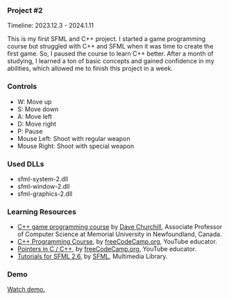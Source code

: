 ### Project #2
Timeline: 2023.12.3 - 2024.1.11

This is my first SFML and C++ project. I started a game programming course but struggled with C++ and SFML when it was time to create the first game. So, I paused the course to learn C++ better.
After a month of studying, I learned a ton of basic concepts and gained confidence in my abilities, which allowed me to finish this project in a week.

### Controls
- W: Move up
- S: Move down
- A: Move left
- D: Move right
- P: Pause
- Mouse Left: Shoot with regular weapon
- Mouse Right: Shoot with special weapon

### Used DLLs
- sfml-system-2.dll
- sfml-window-2.dll
- sfml-graphics-2.dll

### Learning Resources
- [C++ game programming course](https://www.youtube.com/watch?v=S7lXSihz0ac&list=PL_xRyXins848nDj2v-TJYahzvs-XW9sVV) by [Dave Churchill](https://www.youtube.com/c/DaveChurchill), Associate Professor of Computer Science at Memorial University in Newfoundland, Canada.
- [C++ Programming Course](https://www.youtube.com/watch?v=8jLOx1hD3_o), by [freeCodeCamp.org](https://www.youtube.com/watch?v=8jLOx1hD3_o), YouTube educator.
- [Pointers in C / C++](https://www.youtube.com/watch?v=zuegQmMdy8M), by [freeCodeCamp.org](https://www.youtube.com/watch?v=8jLOx1hD3_o), YouTube educator.
- [Tutorials for SFML 2.6](https://www.sfml-dev.org/tutorials/2.6/), by [SFML](https://www.sfml-dev.org/index.php), Multimedia Library.

### Demo
[Watch demo.](https://www.youtube.com/watch?v=T3ybw22XVe0)
